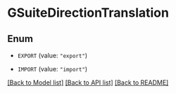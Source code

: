 # GSuiteDirectionTranslation

## Enum


* `EXPORT` (value: `"export"`)

* `IMPORT` (value: `"import"`)


[[Back to Model list]](../README.md#documentation-for-models) [[Back to API list]](../README.md#documentation-for-api-endpoints) [[Back to README]](../README.md)


